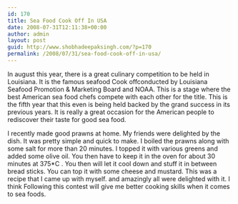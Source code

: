 ```yaml
---
id: 170
title: Sea Food Cook Off In USA
date: 2008-07-31T12:11:38+00:00
author: admin
layout: post
guid: http://www.shobhadeepaksingh.com/?p=170
permalink: /2008/07/31/sea-food-cook-off-in-usa/
---
```

In august this year, there is a great culinary competition to be held in Louisiana. It is the famous seafood Cook offconducted by Louisiana Seafood Promotion & Marketing Board and NOAA. This is a stage where the best American sea food chefs compete with each other for the title. This is the fifth year that this even is being held backed by the grand success in its previous years. It is really a great occasion for the American people to rediscover their taste for good sea food.

I recently made good prawns at home. My friends were delighted by the dish. It was pretty simple and quick to make. I boiled the prawns along with some salt for more than 20 minutes. I topped it with various greens and added some olive oil. You then have to keep it in the oven for about 30 minutes at 375*C . You then will let it cool down and stuff it in between bread sticks. You can top it with some cheese and mustard. This was a recipe that I came up with myself. and amazingly all were delighted with it. I think Following this contest will give me better cooking skills when it comes to sea foods.